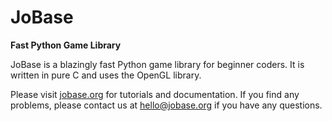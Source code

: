 # JoBase
**Fast Python Game Library**

JoBase is a blazingly fast Python game library for beginner coders.
It is written in pure C and uses the OpenGL library.

Please visit [jobase.org](https://jobase.org) for tutorials and documentation.
If you find any problems, please contact us at [hello@jobase.org](mailto:hello@jobase.org) if you have any questions.